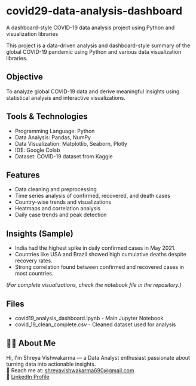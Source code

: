 # covid29-data-analysis-dashboard
A dashboard-style COVID-19 data analysis project using Python and visualization libraries

This project is a data-driven analysis and dashboard-style summary of the global COVID-19 pandemic using Python and various data visualization libraries.

##  Objective

To analyze global COVID-19 data and derive meaningful insights using statistical analysis and interactive visualizations.

##  Tools & Technologies

- Programming Language: Python  
- Data Analysis: Pandas, NumPy  
- Data Visualization: Matplotlib, Seaborn, Plotly  
- IDE: Google Colab  
- Dataset: COVID-19 dataset from Kaggle  

##  Features

- Data cleaning and preprocessing  
- Time series analysis of confirmed, recovered, and death cases  
- Country-wise trends and visualizations  
- Heatmaps and correlation analysis  
- Daily case trends and peak detection  

##  Insights (Sample)

- India had the highest spike in daily confirmed cases in May 2021.
- Countries like USA and Brazil showed high cumulative deaths despite recovery rates.
- Strong correlation found between confirmed and recovered cases in most countries.
  
_(For complete visualizations, check the notebook file in the repository.)_

##  Files

- covid19_analysis_dashboard.ipynb - Main Jupyter Notebook
- covid_19_clean_complete.csv - Cleaned dataset used for analysis

## 🙋‍♀ About Me

Hi, I'm Shreya Vishwakarma — a Data Analyst enthusiast passionate about turning data into actionable insights.  
📧 Reach me at: shreyavishwakarma690@gmail.com  
🔗 [LinkedIn Profile](https://www.linkedin.com/in/shreya-vishwakarma-5244781aa)

